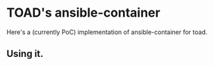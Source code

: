 # TOAD's ansible-container

Here's a (currently PoC) implementation of ansible-container for toad.

## Using it.

